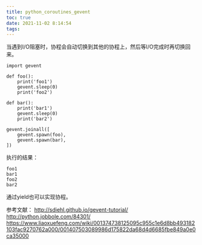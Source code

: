 ```yaml
---
title: python_coroutines_gevent
toc: true
date: 2021-11-02 8:14:54
tags:
---
```


当遇到I/O阻塞时，协程会自动切换到其他的协程上，然后等I/O完成时再切换回来。
```
import gevent

def foo():
    print('foo1')
    gevent.sleep(0)
    print('foo2')

def bar():
    print('bar1')
    gevent.sleep(0)
    print('bar2')

gevent.joinall([
    gevent.spawn(foo),
    gevent.spawn(bar),
])
```
执行的结果：
```
foo1
bar1
foo2
bar2
```

通过yield也可以实现协程。

参考文献：
http://sdiehl.github.io/gevent-tutorial/
http://python.jobbole.com/84301/
https://www.liaoxuefeng.com/wiki/001374738125095c955c1e6d8bb493182103fac9270762a000/001407503089986d175822da68d4d6685fbe849a0e0ca35000